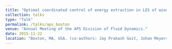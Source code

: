 ```yaml
---
title: "Optimal coordinated control of energy extraction in LES of wind farms: effect of turbine arrangement patterns."
collection: talks
type: "Talk"
permalink: /talks/aps_boston
venue: "Annual Meeting of the APS Division of Fluid Dynamics."
date: 2015-11-22
location: "Boston, MA, USA. (co-authors: Jay Prakash Goit, Johan Meyers; presented by Johan Meyers)"
---
```

